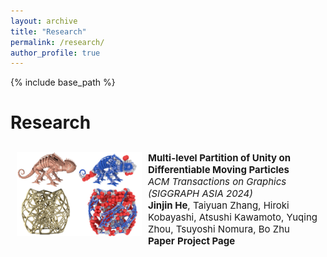 ```yaml
---
layout: archive
title: "Research"
permalink: /research/
author_profile: true
---
```

{% include base_path %}

# Research
<style type="text/css">
    #pubContainer{position:relative;}
    #paper{margin-top:20px;padding:10px;border-radius:5px;}
    #paper #paperimg{float:left;width:200px;display:block;margin:0 10px 0 0;padding:0;border:0}
    #paper #paperinfo{margin:0;padding:0;border:0;font-size:15px;}
    #paperinfo a{text-decoration:none;font-weight:700;max-width:450px}
    #abstract{position:relative;border-top:1px solid gray;width:694px;display:none;margin-top:-1px;padding:10px;background:#f0f0f0!important;border-bottom-left-radius:5px;border-bottom-right-radius:5px;font-size:14px;color:#222}
</style>

<!-- New style rendering if publication categories are defined -->
<!-- {% for post in site.research reversed %}
  {% include archive-single.html %}
{% endfor %} -->
<p>
  <div id='pubContainer'>
    <div id='paper'>
      <div>
        <img id="paperimg" src="../files/diffmpu/image.png" alt="diffmpu"/>
      </div>
      <div id='paperinfo'>
        <b>Multi-level Partition of Unity on Differentiable Moving Particles</b><br />
        <i>ACM Transactions on Graphics (SIGGRAPH ASIA 2024)</i><br />
        <b>Jinjin He</b>, Taiyuan Zhang, Hiroki Kobayashi, Atsushi Kawamoto, Yuqing Zhou, Tsuyoshi Nomura, Bo Zhu<br />
        <a nonsmooth="1" href="../files/diffmpu/SASIA_2024__Particle_PU (5).pdf" class="">Paper</a>
        <a nonsmooth="1" href="https://jinjinhe2001.github.io/diffmpu-page/index.html" class="">Project Page</a>
      </div>
    </div>
  </div>
</p>